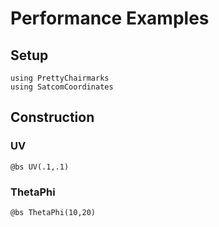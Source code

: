 # Performance Examples
## Setup
```@example asd
using PrettyChairmarks
using SatcomCoordinates
```

## Construction
### UV
```@example asd
@bs UV(.1,.1)
```
### ThetaPhi
```@example asd
@bs ThetaPhi(10,20)
```
